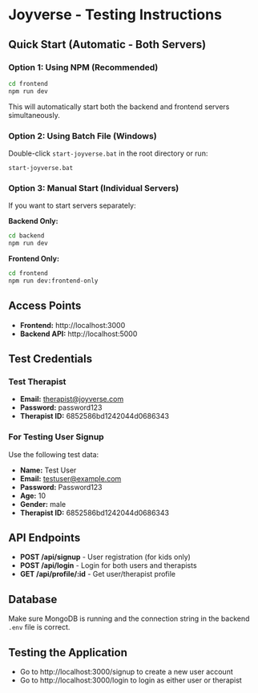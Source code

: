 # Joyverse - Testing Instructions

## Quick Start (Automatic - Both Servers)

### Option 1: Using NPM (Recommended)
```bash
cd frontend
npm run dev
```
This will automatically start both the backend and frontend servers simultaneously.

### Option 2: Using Batch File (Windows)
Double-click `start-joyverse.bat` in the root directory or run:
```batch
start-joyverse.bat
```

### Option 3: Manual Start (Individual Servers)
If you want to start servers separately:

**Backend Only:**
```bash
cd backend
npm run dev
```

**Frontend Only:**
```bash
cd frontend
npm run dev:frontend-only
```

## Access Points
- **Frontend:** http://localhost:3000
- **Backend API:** http://localhost:5000

## Test Credentials

### Test Therapist
- **Email:** therapist@joyverse.com
- **Password:** password123
- **Therapist ID:** 6852586bd1242044d0686343

### For Testing User Signup
Use the following test data:
- **Name:** Test User
- **Email:** testuser@example.com
- **Password:** Password123
- **Age:** 10
- **Gender:** male
- **Therapist ID:** 6852586bd1242044d0686343

## API Endpoints

- **POST /api/signup** - User registration (for kids only)
- **POST /api/login** - Login for both users and therapists
- **GET /api/profile/:id** - Get user/therapist profile

## Database
Make sure MongoDB is running and the connection string in the backend `.env` file is correct.

## Testing the Application
- Go to http://localhost:3000/signup to create a new user account
- Go to http://localhost:3000/login to login as either user or therapist
